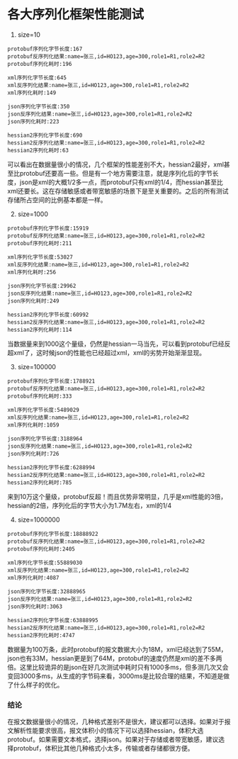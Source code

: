 # 各大序列化框架性能测试
1. size=10
```
protobuf序列化字节长度:167
protobuf反序列化结果:name=张三,id=HO123,age=300,role1=R1,role2=R2
protobuf序列化耗时:196

xml序列化字节长度:645
xml反序列化结果:name=张三,id=HO123,age=300,role1=R1,role2=R2
xml序列化耗时:149

json序列化字节长度:350
json反序列化结果:name=张三,id=HO123,age=300,role1=R1,role2=R2
json序列化耗时:223

hessian2序列化字节长度:690
hessian2反序列化结果:name=张三,id=HO123,age=300,role1=R1,role2=R2
hessian2序列化耗时:63
```
可以看出在数据量很小的情况，几个框架的性能差别不大，hessian2最好，xml甚至比protobuf还要高一些。但是有一个地方需要注意，就是序列化后的字节长度，json是xml的大概1/2多一点，而protobuf只有xml的1/4，而hessian甚至比xml还要长。这在存储敏感或者带宽敏感的场景下是至关重要的。之后的所有测试存储所占空间的比例基本都是一样。

2. size=1000
```
protobuf序列化字节长度:15919
protobuf反序列化结果:name=张三,id=HO123,age=300,role1=R1,role2=R2
protobuf序列化耗时:211

xml序列化字节长度:53027
xml反序列化结果:name=张三,id=HO123,age=300,role1=R1,role2=R2
xml序列化耗时:256

json序列化字节长度:29962
json反序列化结果:name=张三,id=HO123,age=300,role1=R1,role2=R2
json序列化耗时:249

hessian2序列化字节长度:60992
hessian2反序列化结果:name=张三,id=HO123,age=300,role1=R1,role2=R2
hessian2序列化耗时:114
```
当数据量来到1000这个量级，仍然是hessian一马当先，可以看到protobuf已经反超xml了，这时候json的性能也已经超过xml，xml的劣势开始渐渐显现。

3. size=100000
```
protobuf序列化字节长度:1788921
protobuf反序列化结果:name=张三,id=HO123,age=300,role1=R1,role2=R2
protobuf序列化耗时:333

xml序列化字节长度:5489029
xml反序列化结果:name=张三,id=HO123,age=300,role1=R1,role2=R2
xml序列化耗时:1059

json序列化字节长度:3188964
json反序列化结果:name=张三,id=HO123,age=300,role1=R1,role2=R2
json序列化耗时:726

hessian2序列化字节长度:6288994
hessian2反序列化结果:name=张三,id=HO123,age=300,role1=R1,role2=R2
hessian2序列化耗时:785
```
来到10万这个量级，protobuf反超！而且优势非常明显，几乎是xml性能的3倍，hessian的2倍，序列化后的字节大小为1.7M左右，xml的1/4

4. size=1000000
```
protobuf序列化字节长度:18888922
protobuf反序列化结果:name=张三,id=HO123,age=300,role1=R1,role2=R2
protobuf序列化耗时:2405

xml序列化字节长度:55889030
xml反序列化结果:name=张三,id=HO123,age=300,role1=R1,role2=R2
xml序列化耗时:4087

json序列化字节长度:32888965
json反序列化结果:name=张三,id=HO123,age=300,role1=R1,role2=R2
json序列化耗时:3063

hessian2序列化字节长度:63888995
hessian2反序列化结果:name=张三,id=HO123,age=300,role1=R1,role2=R2
hessian2序列化耗时:4747
```
数据量为100万条，此时protobuf的报文数据大小为18M，xml已经达到了55M，json也有33M，hessian更是到了64M，protobuf的速度仍然是xml的差不多两倍。这里比较诡异的是json在好几次测试中耗时只有1000多ms，但多测几次又会变回3000多ms，从生成的字节码来看，3000ms是比较合理的结果，不知道是做了什么样子的优化。
### 结论
在报文数据量很小的情况，几种格式差别不是很大，建议都可以选择。如果对于报文解析性能要求很高，报文体积小的情况下可以选择hessian，体积大选protobuf。如果需要文本格式，选择json。如果对于存储或者带宽敏感，建议选择protobuf，体积比其他几种格式小太多，传输或者存储都很方便。